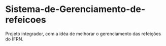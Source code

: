 # Sistema-de-Gerenciamento-de-refeicoes
Projeto integrador, com a idéa de melhorar o gerenciamento das refeições do IFRN.
